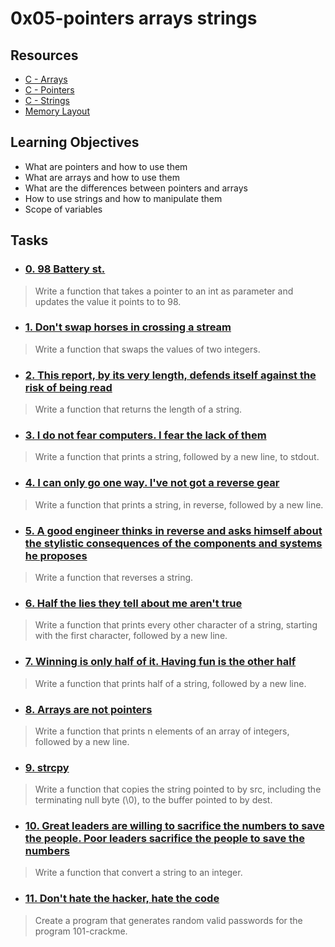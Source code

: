 # 0x05-pointers arrays strings

## Resources
* [C - Arrays](https://intranet.alxswe.com/rltoken/PVi2XMuApOK3jfhsoqsyXw)
* [C - Pointers](https://intranet.alxswe.com/rltoken/oyHybzYBeFiLUMALpb_usA)
* [C - Strings](https://intranet.alxswe.com/rltoken/sUeh9qDyW9pePOfJIpx_Bw)
* [Memory Layout](https://intranet.alxswe.com/rltoken/0k6CD2ZMzSFOMUxMOBiAlQ)

## Learning Objectives
* What are pointers and how to use them
* What are arrays and how to use them
* What are the differences between pointers and arrays
* How to use strings and how to manipulate them
* Scope of variables

## **Tasks**
* ### [0. 98 Battery st.](./0-reset_to_98.c)
> Write a function that takes a pointer to an int as parameter and updates the value it points to to 98.
* ### [1. Don't swap horses in crossing a stream](./1-swap.c)
> Write a function that swaps the values of two integers.
* ### [2. This report, by its very length, defends itself against the risk of being read](./2-strlen.c)
> Write a function that returns the length of a string.
* ### [3. I do not fear computers. I fear the lack of them](./3-puts.c)
> Write a function that prints a string, followed by a new line, to stdout.
* ### [4. I can only go one way. I've not got a reverse gear](./4-print_rev.c)
> Write a function that prints a string, in reverse, followed by a new line.
* ### [5. A good engineer thinks in reverse and asks himself about the stylistic consequences of the components and systems he proposes](./5-rev_string.c)
> Write a function that reverses a string.
* ### [6. Half the lies they tell about me aren't true](./6-puts2.c)
> Write a function that prints every other character of a string, starting with the first character, followed by a new line.
* ### [7. Winning is only half of it. Having fun is the other half](./7-puts_half.c)
> Write a function that prints half of a string, followed by a new line.
* ### [8. Arrays are not pointers](./8-print_array.c)
> Write a function that prints n elements of an array of integers, followed by a new line.
* ### [9. strcpy](./9-strcpy.c)
> Write a function that copies the string pointed to by src, including the terminating null byte (\0), to the buffer pointed to by dest.
* ### [10. Great leaders are willing to sacrifice the numbers to save the people. Poor leaders sacrifice the people to save the numbers](./100-atoi.c)
> Write a function that convert a string to an integer.
* ### [11. Don't hate the hacker, hate the code](./101-keygen.c)
> Create a program that generates random valid passwords for the program 101-crackme.
